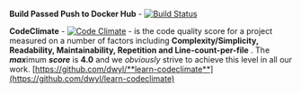  **Build Passed  Push to Docker Hub** - [![Build Status](https://travis-ci.org/dwyl/esta.svg?branch=master)](https://travis-ci.org/dwyl/esta)

**CodeClimate** - [![Code Climate](https://codeclimate.com/github/dwyl/esta/badges/gpa.svg)](https://codeclimate.com/github/dwyl/esta) - is the code quality score for a project measured on a number of factors including **Complexity/Simplicity, Readability, Maintainability, Repetition and Line-count-per-file** . The <b><i>max</b></i>imum ***score*** is **4.0** and we *obviously* strive to achieve this level in all our work.   [https://github.com/dwyl/**learn-codeclimate**](https://github.com/dwyl/learn-codeclimate)
